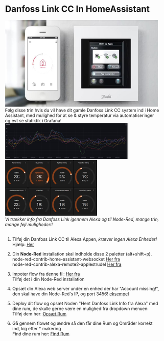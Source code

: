 # Danfoss Link CC In HomeAssistant <br>
<img src="https://github.com/michaelflarsen/danfosslink-in-HA/blob/main/danfosslink.JPG" alt="Controller" width="500">
Følg disse trin hvis du vil have dit gamle Danfoss Link CC system ind i Home Assistant, med mulighed for at se & styre temperatur via automatiseringer og evt se statiktik i Grafana!<br>
<img src="https://github.com/michaelflarsen/danfosslink-in-HA/blob/main/grafanaTemp.JPG" alt="Grafana" width="400">
<img src="https://github.com/michaelflarsen/danfosslink-in-HA/blob/main/haKlima.JPG" alt="Grafana" width="300">
<br>
<i>Vi trækker info fra Danfoss Link igennem Alexa og til Node-Red, mange trin, mange fejl muligheder!!</i>
<br><br>

1. Tilføj din Danfoss Link CC til Alexa Appen, <i>kræver ingen Alexa Enheder!</i>
    <br>Hjælp: <a href="https://github.com/michaelflarsen/danfosslink-in-HA/blob/main/danfossAlexaSetup.pdf">Her</a> 

2. Din <b>Node-Red</b> installation skal indholde disse 2 paletter (alt+shift+p).
    <br> node-red-contrib-home-assistant-websocket <a href="https://flows.nodered.org/node/node-red-contrib-home-assistant-websocket">Her fra</a>
    <br> node-red-contrib-alexa-remote2-applestrudel <a href="https://flows.nodered.org/node/node-red-contrib-alexa-remote2-applestrudel">Her fra</a>
   
3. Impoter flow fra denne fil: <a href="https://github.com/michaelflarsen/danfosslink-in-HA/blob/main/Node-Red%20Flow">Her fra</a><br>
    Tilføj det i din Node-Red installation
   
5. Opsæt din Alexa web server under en enhed der har "Account missing!", den skal have din Node-Red's IP, og port 3456! <a href="https://raw.githubusercontent.com/michaelflarsen/danfosslink-in-HA/main/alexaServerIp.JPG">eksempel</a>

6. Deploy dit flow og opsæt Noden "Hent Danfoss Link Info fra Alexa" med dine rum, de skulle gerne være en mulighed fra dropdown menuen<br>
    Tilføj dem her: <a href="https://raw.githubusercontent.com/michaelflarsen/danfosslink-in-HA/main/haFejlVedHentInfo2.JPG">Opsæt Rum</a>

8. Gå gennem flowet og ændre så den får dine Rum og Områder korrekt ind, kig efter * makering<br>
    Find dine rum her: <a href="https://raw.githubusercontent.com/michaelflarsen/danfosslink-in-HA/main/findRum.JPG">Find Rum</a><br>

